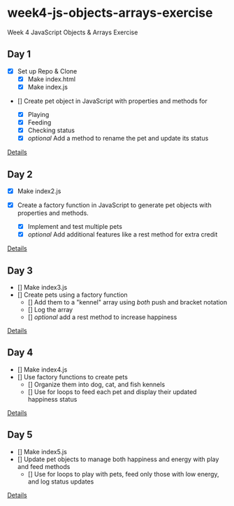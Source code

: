 # week4-js-objects-arrays-exercise

Week 4 JavaScript Objects &amp; Arrays Exercise

## Day 1

- [X] Set up Repo & Clone
  - [X] Make index.html
  - [X] Make index.js

- [] Create pet object in JavaScript with properties and methods for

  - [X] Playing
  - [X] Feeding
  - [X] Checking status
  - [X] *optional* Add a method to rename the pet and update its status

[Details](https://github.com/rmccrear/codex-lv2-may-2024/blob/main/week-3-JavaScript/assignment/day-1.md)

## Day 2

- [X] Make index2.js
- [X] Create a factory function in JavaScript to generate pet objects with properties and methods.

  - [X] Implement and test multiple pets
  - [X] *optional* Add additional features like a rest method for extra credit

[Details](https://github.com/rmccrear/codex-lv2-may-2024/blob/main/week-3-JavaScript/assignment/day-2.md)

## Day 3

- [] Make index3.js
- [] Create pets using a factory function
  - [] Add them to a "kennel" array using *both* push and bracket notation
  - [] Log the array
  - [] *optional* add a rest method to increase happiness

[Details](https://github.com/rmccrear/codex-lv2-may-2024/blob/main/week-3-JavaScript/assignment/day-3.md)

## Day 4

- [] Make index4.js
- [] Use factory functions to create pets
  - [] Organize them into dog, cat, and fish kennels
  - [] Use for loops to feed each pet and display their updated happiness status

[Details](https://github.com/rmccrear/codex-lv2-may-2024/blob/main/week-3-JavaScript/assignment/day-4.md)

## Day 5

- [] Make index5.js
- [] Update pet objects to manage both happiness and energy with play and feed methods
  - [] Use for loops to play with pets, feed only those with low energy, and log status updates

[Details](https://github.com/rmccrear/codex-lv2-may-2024/blob/main/week-3-JavaScript/assignment/day-5.md)
